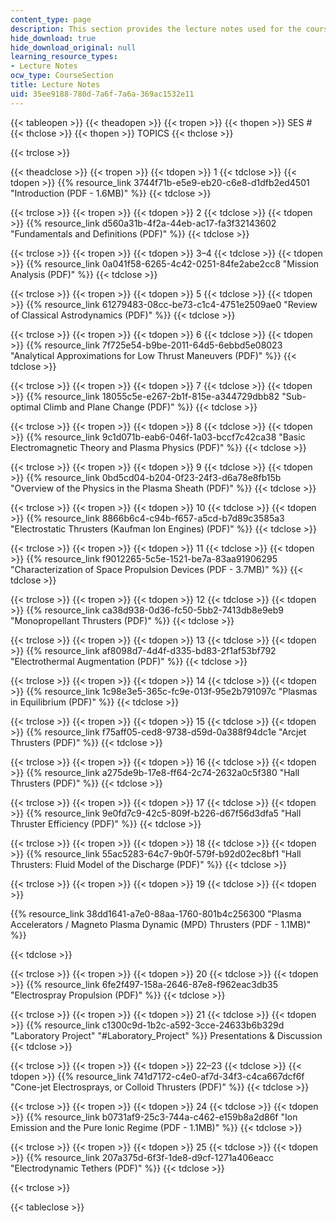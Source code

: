 ```yaml
---
content_type: page
description: This section provides the lecture notes used for the course.
hide_download: true
hide_download_original: null
learning_resource_types:
- Lecture Notes
ocw_type: CourseSection
title: Lecture Notes
uid: 35ee9188-780d-7a6f-7a6a-369ac1532e11
---
```


{{< tableopen >}}
{{< theadopen >}}
{{< tropen >}}
{{< thopen >}}
SES #
{{< thclose >}}
{{< thopen >}}
TOPICS
{{< thclose >}}

{{< trclose >}}

{{< theadclose >}}
{{< tropen >}}
{{< tdopen >}}
1
{{< tdclose >}}
{{< tdopen >}}
{{% resource_link 3744f71b-e5e9-eb20-c6e8-d1dfb2ed4501 "Introduction (PDF - 1.6MB)" %}}
{{< tdclose >}}

{{< trclose >}}
{{< tropen >}}
{{< tdopen >}}
2
{{< tdclose >}}
{{< tdopen >}}
{{% resource_link d560a31b-4f2a-44eb-ac17-fa3f32143602 "Fundamentals and Definitions (PDF)" %}}
{{< tdclose >}}

{{< trclose >}}
{{< tropen >}}
{{< tdopen >}}
3–4
{{< tdclose >}}
{{< tdopen >}}
{{% resource_link 0a041f58-6265-4c42-0251-84fe2abe2cc8 "Mission Analysis (PDF)" %}}
{{< tdclose >}}

{{< trclose >}}
{{< tropen >}}
{{< tdopen >}}
5
{{< tdclose >}}
{{< tdopen >}}
{{% resource_link 61279483-08cc-be73-c1c4-4751e2509ae0 "Review of Classical Astrodynamics (PDF)" %}}
{{< tdclose >}}

{{< trclose >}}
{{< tropen >}}
{{< tdopen >}}
6
{{< tdclose >}}
{{< tdopen >}}
{{% resource_link 7f725e54-b9be-2011-64d5-6ebbd5e08023 "Analytical Approximations for Low Thrust Maneuvers (PDF)" %}}
{{< tdclose >}}

{{< trclose >}}
{{< tropen >}}
{{< tdopen >}}
7
{{< tdclose >}}
{{< tdopen >}}
{{% resource_link 18055c5e-e267-2b1f-815e-a344729dbb82 "Sub-optimal Climb and Plane Change (PDF)" %}}
{{< tdclose >}}

{{< trclose >}}
{{< tropen >}}
{{< tdopen >}}
8
{{< tdclose >}}
{{< tdopen >}}
{{% resource_link 9c1d071b-eab6-046f-1a03-bccf7c42ca38 "Basic Electromagnetic Theory and Plasma Physics (PDF)" %}}
{{< tdclose >}}

{{< trclose >}}
{{< tropen >}}
{{< tdopen >}}
9
{{< tdclose >}}
{{< tdopen >}}
{{% resource_link 0bd5cd04-b204-0f23-24f3-d6a78e8fb15b "Overview of the Physics in the Plasma Sheath (PDF)" %}}
{{< tdclose >}}

{{< trclose >}}
{{< tropen >}}
{{< tdopen >}}
10
{{< tdclose >}}
{{< tdopen >}}
{{% resource_link 8866b6c4-c94b-f657-a5cd-b7d89c3585a3 "Electrostatic Thrusters (Kaufman Ion Engines) (PDF)" %}}
{{< tdclose >}}

{{< trclose >}}
{{< tropen >}}
{{< tdopen >}}
11
{{< tdclose >}}
{{< tdopen >}}
{{% resource_link f9012265-5c5e-1521-be7a-83aa91906295 "Characterization of Space Propulsion Devices (PDF - 3.7MB)" %}}
{{< tdclose >}}

{{< trclose >}}
{{< tropen >}}
{{< tdopen >}}
12
{{< tdclose >}}
{{< tdopen >}}
{{% resource_link ca38d938-0d36-fc50-5bb2-7413db8e9eb9 "Monopropellant Thrusters (PDF)" %}}
{{< tdclose >}}

{{< trclose >}}
{{< tropen >}}
{{< tdopen >}}
13
{{< tdclose >}}
{{< tdopen >}}
{{% resource_link af8098d7-4d4f-d335-bd83-2f1af53bf792 "Electrothermal Augmentation (PDF)" %}}
{{< tdclose >}}

{{< trclose >}}
{{< tropen >}}
{{< tdopen >}}
14
{{< tdclose >}}
{{< tdopen >}}
{{% resource_link 1c98e3e5-365c-fc9e-013f-95e2b791097c "Plasmas in Equilibrium (PDF)" %}}
{{< tdclose >}}

{{< trclose >}}
{{< tropen >}}
{{< tdopen >}}
15
{{< tdclose >}}
{{< tdopen >}}
{{% resource_link f75aff05-ced8-9738-d59d-0a388f94dc1e "Arcjet Thrusters (PDF)" %}}
{{< tdclose >}}

{{< trclose >}}
{{< tropen >}}
{{< tdopen >}}
16
{{< tdclose >}}
{{< tdopen >}}
{{% resource_link a275de9b-17e8-ff64-2c74-2632a0c5f380 "Hall Thrusters (PDF)" %}}
{{< tdclose >}}

{{< trclose >}}
{{< tropen >}}
{{< tdopen >}}
17
{{< tdclose >}}
{{< tdopen >}}
{{% resource_link 9e0fd7c9-42c5-809f-b226-d67f56d3dfa5 "Hall Thruster Efficiency (PDF)" %}}
{{< tdclose >}}

{{< trclose >}}
{{< tropen >}}
{{< tdopen >}}
18
{{< tdclose >}}
{{< tdopen >}}
{{% resource_link 55ac5283-64c7-9b0f-579f-b92d02ec8bf1 "Hall Thrusters: Fluid Model of the Discharge (PDF)" %}}
{{< tdclose >}}

{{< trclose >}}
{{< tropen >}}
{{< tdopen >}}
19
{{< tdclose >}}
{{< tdopen >}}


{{% resource_link 38dd1641-a7e0-88aa-1760-801b4c256300 "Plasma Accelerators / Magneto Plasma Dynamic (MPD) Thrusters (PDF - 1.1MB)" %}}


{{< tdclose >}}

{{< trclose >}}
{{< tropen >}}
{{< tdopen >}}
20
{{< tdclose >}}
{{< tdopen >}}
{{% resource_link 6fe2f497-158a-2646-87e8-f962eac3db35 "Electrospray Propulsion (PDF)" %}}
{{< tdclose >}}

{{< trclose >}}
{{< tropen >}}
{{< tdopen >}}
21
{{< tdclose >}}
{{< tdopen >}}
{{% resource_link c1300c9d-1b2c-a592-3cce-24633b6b329d "Laboratory Project" "#Laboratory_Project" %}} Presentations & Discussion
{{< tdclose >}}

{{< trclose >}}
{{< tropen >}}
{{< tdopen >}}
22–23
{{< tdclose >}}
{{< tdopen >}}
{{% resource_link 741d7172-c4e0-af7d-34f3-c4ca667dcf6f "Cone-jet Electrosprays, or Colloid Thrusters (PDF)" %}}
{{< tdclose >}}

{{< trclose >}}
{{< tropen >}}
{{< tdopen >}}
24
{{< tdclose >}}
{{< tdopen >}}
{{% resource_link b0731af9-25c3-744a-c462-e159b8a2d86f "Ion Emission and the Pure Ionic Regime (PDF - 1.1MB)" %}}
{{< tdclose >}}

{{< trclose >}}
{{< tropen >}}
{{< tdopen >}}
25
{{< tdclose >}}
{{< tdopen >}}
{{% resource_link 207a375d-6f3f-1de8-d9cf-1271a406eacc "Electrodynamic Tethers (PDF)" %}}
{{< tdclose >}}

{{< trclose >}}

{{< tableclose >}}